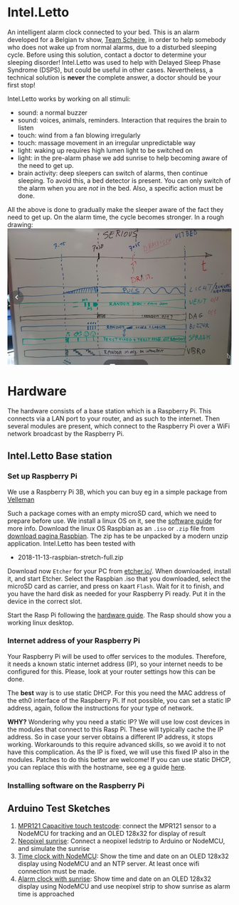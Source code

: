 # Intel.Letto
An intelligent alarm clock connected to your bed. This is an alarm developed for a Belgian tv show, [Team Scheire](http://www.canvas.be/team-scheire), in order to help somebody who does not wake up from normal alarms, due to a disturbed sleeping cycle. 
Before using this solution, contact a doctor to determine your sleeping disorder! Intel.Letto was used to help with Delayed Sleep Phase Syndrome (DSPS), but could be useful in other cases. Nevertheless, a technical solution is **never** the complete answer, a doctor should be your first stop!

Intel.Letto works by working on all stimuli:

* sound: a normal buzzer
* sound: voices, animals, reminders. Interaction that requires the brain to listen
* touch: wind from a fan blowing irregularly
* touch: massage movement in an irregular unpredictable way
* light: waking up requires high lumen light to be switched on
* light: in the pre-alarm phase we add sunrise to help becoming aware of the need to get up.
* brain activity: deep sleepers can switch of alarms, then continue sleeping. To avoid this, a bed detector is present. You can only switch of the alarm when you are *not* in the bed. Also, a specific action must be done.

All the above is done to gradually make the sleeper aware of the fact they need to get up. On the alarm time, the cycle becomes stronger. In a rough drawing:
![wake up sequence](doc/intelletto_sequentie.png)

# Hardware
The hardware consists of a base station which is a Raspberry Pi. This connects via a LAN port to your router, and as such to the internet. 
Then several modules are present, which connect to the Raspberry Pi over a WiFi network broadcast by the Raspberry Pi. 

## Intel.Letto Base station
### Set up Raspberry Pi
We use a Raspberry Pi 3B, which you can buy eg in a simple package from [Velleman](https://www.velleman.eu/products/view/?id=435866)

Such a package comes with an empty microSD card, which we need to prepare before use. We install a linux OS on it, see the [software guide](https://www.raspberrypi.org/learning/software-guide/) for more info. Download the linux OS Raspbian as an `.iso` or `.zip` file from [download pagina Raspbian](https://www.raspberrypi.org/downloads/raspbian/). The zip has te be unpacked by a modern unzip application. Intel.Letto has been tested with

* 2018-11-13-raspbian-stretch-full.zip

Download now `Etcher` for your PC from [etcher.io/](https://etcher.io/). When downloaded, install it, and start Etcher. Select the Raspbian .iso that you downloaded, select the  microSD card as carrier, and press on kaart `Flash`. Wait for it to finish, and you have the hard disk as needed for your Raspberry Pi ready. Put it in the device in the correct slot.

Start the Rasp Pi following the [hardware guide](https://www.raspberrypi.org/learning/hardware-guide/). The Rasp should show you a working linux desktop. 

### Internet address of your Raspberry Pi
Your Raspberry Pi will be used to offer services to the modules. Therefore, it needs a known static internet address (IP), so your internet needs to be configured for this. Please, look at your router settings how this can be done.

The **best** way is to use static DHCP. For this you need the MAC address of the eth0 interface of the Raspberry Pi. If not possible, you can set a static IP address, again, follow the instructions for your type of network.

**WHY?** Wondering why you need a static IP? We will use low cost devices in the modules that connect to this Rasp Pi. These will typically cache the IP address. So in case your server obtains a different IP address, it stops working. Workarounds to this require advanced skills, so we avoid it to not have this complication. As the IP is fixed, we will use this fixed IP also in the modules. Patches to do this better are welcome! If you can use static DHCP, you can replace this with the hostname, see eg a guide [here](https://unix.stackexchange.com/questions/16890/how-to-make-a-machine-accessible-from-the-lan-using-its-hostname).

### Installing software on the Raspberry Pi

## Arduino Test Sketches

1. [MPR121 Capacitive touch testcode](/alarmblanket/ArduinoTestSketches/MPR121_capacitive_touch_testcode/MPR121_capacitive_touch_testcode.ino): connect the MPR121 sensor to a NodeMCU for tracking and an OLED 128x32 for display of result
2. [Neopixel sunrise](/alarmblanket/ArduinoTestSketches/Neopixel_sunrise/Neopixel_sunrise.ino): Connect a neopixel ledstrip to Arduino or NodeMCU, and simulate the sunrise
3. [Time clock with NodeMCU](/alarmblanket/ArduinoTestSketches/Time_clock_testcode/Time_clock_testcode.ino): Show the time and date on an OLED 128x32 display using NodeMCU and an NTP server. At least once wifi connection must be made.
4. [Alarm clock with sunrise](/alarmblanket/ArduinoTestSketches/Alarm_clock_sunrise/Alarm_clock_sunrise.ino): Show time and date on an OLED 128x32 display using NodeMCU and use neopixel strip to show sunrise as alarm time is approached
